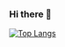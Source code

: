 ### Hi there 👋
[![Top Langs](https://github-readme-stats.vercel.app/api/top-langs/?username=Haze272&theme=Gradient)](https://github.com/anuraghazra/github-readme-stats)

<!--
**Haze272/Haze272** is a ✨ _special_ ✨ repository because its `README.md` (this file) appears on your GitHub profile.

Here are some ideas to get you started:

- 🔭 I’m currently working on ...
- 🌱 I’m currently learning ...
- 👯 I’m looking to collaborate on ...
- 🤔 I’m looking for help with ...
- 💬 Ask me about ...
- 📫 How to reach me: ...
- 😄 Pronouns: ...
- ⚡ Fun fact: ...
-->
